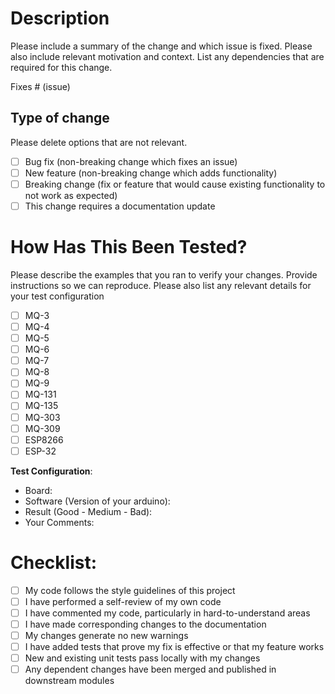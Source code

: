 # Description

Please include a summary of the change and which issue is fixed. Please also include relevant motivation and context. List any dependencies that are required for this change.

Fixes # (issue)

## Type of change

Please delete options that are not relevant.

- [ ] Bug fix (non-breaking change which fixes an issue)
- [ ] New feature (non-breaking change which adds functionality)
- [ ] Breaking change (fix or feature that would cause existing functionality to not work as expected)
- [ ] This change requires a documentation update

# How Has This Been Tested?

Please describe the examples that you ran to verify your changes. Provide instructions so we can reproduce. Please also list any relevant details for your test configuration

- [ ] MQ-3
- [ ] MQ-4
- [ ] MQ-5
- [ ] MQ-6
- [ ] MQ-7
- [ ] MQ-8
- [ ] MQ-9
- [ ] MQ-131
- [ ] MQ-135
- [ ] MQ-303
- [ ] MQ-309
- [ ] ESP8266
- [ ] ESP-32

**Test Configuration**:
* Board:
* Software (Version of your arduino):
* Result (Good - Medium - Bad):
* Your Comments:

# Checklist:

- [ ] My code follows the style guidelines of this project
- [ ] I have performed a self-review of my own code
- [ ] I have commented my code, particularly in hard-to-understand areas
- [ ] I have made corresponding changes to the documentation
- [ ] My changes generate no new warnings
- [ ] I have added tests that prove my fix is effective or that my feature works
- [ ] New and existing unit tests pass locally with my changes
- [ ] Any dependent changes have been merged and published in downstream modules
